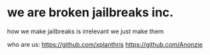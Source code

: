 # we are broken jailbreaks inc.
how we make jailbreaks is irrelevant
we just make them

who are us:
https://github.com/xplanthris
https://github.com/Anonzie
